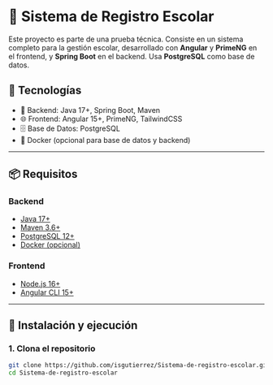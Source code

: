# 📘 Sistema de Registro Escolar

Este proyecto es parte de una prueba técnica. Consiste en un sistema completo para la gestión escolar, desarrollado con **Angular** y **PrimeNG** en el frontend, y **Spring Boot** en el backend. Usa **PostgreSQL** como base de datos.

## 🧩 Tecnologías

- 🧪 Backend: Java 17+, Spring Boot, Maven
- 🌐 Frontend: Angular 15+, PrimeNG, TailwindCSS
- 🗄️ Base de Datos: PostgreSQL
- 🐳 Docker (opcional para base de datos y backend)

---

## 📦 Requisitos

### Backend
- [Java 17+](https://adoptium.net/)
- [Maven 3.6+](https://maven.apache.org/)
- [PostgreSQL 12+](https://www.postgresql.org/)
- [Docker (opcional)](https://www.docker.com/)

### Frontend
- [Node.js 16+](https://nodejs.org/)
- [Angular CLI 15+](https://angular.io/cli)

---

## 🚀 Instalación y ejecución

### 1. Clona el repositorio

```bash
git clone https://github.com/isgutierrez/Sistema-de-registro-escolar.git
cd Sistema-de-registro-escolar